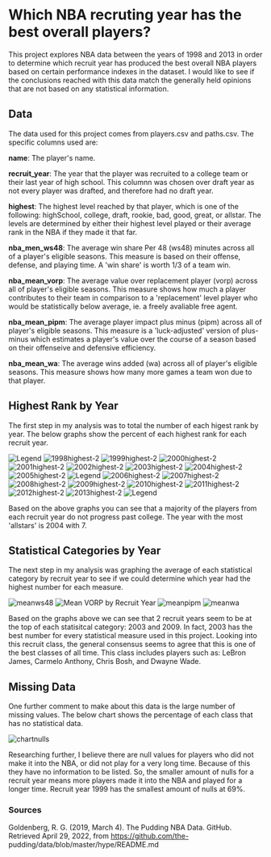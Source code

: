 # Which NBA recruting year has the best overall players?

This project explores NBA data between the years of 1998 and 2013 in order to determine which recruit year has produced the best overall NBA players based on certain performance indexes in the dataset. I would like to see if the conclusions reached with this data match the generally held opinions that are not based on any statistical information. 

## Data

The data used for this project comes from players.csv and paths.csv. The specific columns used are:

**name**: The player's name.

**recruit_year**: The year that the player was recruited to a college team or their last year of high school. This columnn was chosen over draft year as not every player was drafted, and therefore had no draft year. 

**highest**: The highest level reached by that player, which is one of the following: highSchool, college, draft, rookie, bad, good, great, or allstar. The levels are determined by either their highest level played or their average rank in the NBA if they made it that far. 

**nba_men_ws48**: The average win share Per 48 (ws48) minutes across all of a player's eligible seasons. This measure is based on their offense, defense, and playing time. A 'win share' is worth 1/3 of a team win.

**nba_mean_vorp**: The average value over replacement player (vorp) across all of player's eligible seasons. This measure shows how much a player contributes to their team in comparison to a 'replacement' level player who would be statistically below average, ie. a freely avaliable free agent. 

**nba_mean_pipm**: The average player impact plus minus (pipm) across all of player's eligible seasons. This measure is a 'luck-adjusted' version of plus-minus which estimates a player's value over the course of a season based on their offenseive and defensive efficiency. 

**nba_mean_wa**: The average wins added (wa) across all of player's eligible seasons. This measure shows how many more games a team won due to that player. 

## Highest Rank by Year

The first step in my analysis was to total the number of each higest rank by year. The below graphs show the percent of each highest rank for each recruit year.

![Legend](https://user-images.githubusercontent.com/74326062/165979947-917d0173-aa7a-478a-9373-a2c571dc44d3.png)
![1998highest-2](https://user-images.githubusercontent.com/74326062/165977385-c65ae919-e044-4119-a0e9-af5f09a501a2.png)
![1999highest-2](https://user-images.githubusercontent.com/74326062/165977408-db1133bc-f071-43a7-9168-3d1de197a705.png)
![2000highest-2](https://user-images.githubusercontent.com/74326062/165977424-c65be93e-048c-4d88-9bf3-9957e5ed1aea.png)
![2001highest-2](https://user-images.githubusercontent.com/74326062/165976978-d0ec51e7-8fe5-491f-872a-ebd70cafc3a9.png) 
![2002highest-2](https://user-images.githubusercontent.com/74326062/165975193-73c34f8c-0692-4396-935c-466a97fd72f4.png)
![2003highest-2](https://user-images.githubusercontent.com/74326062/165977463-36606994-2b24-47e6-88bc-918f03c0914f.png)
![2004highest-2](https://user-images.githubusercontent.com/74326062/165977476-67adfeed-9800-4a0d-a97e-e7318e9a1e01.png)
![2005highest-2](https://user-images.githubusercontent.com/74326062/165977485-86f6de2f-9001-47a8-b2ff-26d06a0d8dda.png)
![Legend](https://user-images.githubusercontent.com/74326062/165979947-917d0173-aa7a-478a-9373-a2c571dc44d3.png)
![2006highest-2](https://user-images.githubusercontent.com/74326062/165977506-58baea74-05eb-4069-b082-108c0415fdaa.png)
![2007highest-2](https://user-images.githubusercontent.com/74326062/165977515-df5f84d0-ba57-49eb-9f3f-c3132a2bb6ec.png)
![2008highest-2](https://user-images.githubusercontent.com/74326062/165977526-532d8b60-69cc-4f1e-a57d-1ea796e79c56.png)
![2009highest-2](https://user-images.githubusercontent.com/74326062/165977542-c4b2c4a8-3bf4-4aec-9a51-1a5bacadf498.png)
![2010highest-2](https://user-images.githubusercontent.com/74326062/165977551-3c65852f-84d7-4156-8623-131f1141c793.png)
![2011highest-2](https://user-images.githubusercontent.com/74326062/165977558-fc6cb50e-67af-45e1-8c01-48456f716473.png)
![2012highest-2](https://user-images.githubusercontent.com/74326062/165977570-c702f896-3280-4bcf-aee8-87c5e80f06da.png)
![2013highest-2](https://user-images.githubusercontent.com/74326062/165977574-740cfec6-8545-4d57-beb6-0a070b1b185d.png)
![Legend](https://user-images.githubusercontent.com/74326062/165979947-917d0173-aa7a-478a-9373-a2c571dc44d3.png)

Based on the above graphs you can see that a majority of the players from each recruit year do not progress past college. The year with the most 'allstars' is 2004 with 7.

## Statistical Categories by Year

The next step in my analysis was graphing the average of each statistical category by recruit year to see if we could determine which year had the highest number for each measure.

![meanws48](https://user-images.githubusercontent.com/74326062/165988970-67e01db3-355f-46eb-8eb2-abe31b6eef9c.png)
![Mean VORP by Recruit Year](https://user-images.githubusercontent.com/74326062/166814821-88d76c2d-f5f4-416f-aa91-31ee10f2c907.png)
![meanpipm](https://user-images.githubusercontent.com/74326062/165989161-9715a69e-70f8-4912-9780-340115d98941.png)
![meanwa](https://user-images.githubusercontent.com/74326062/165989179-48571525-22e8-46ec-aa0e-f672aace4d83.png)

Based on the graphs above we can see that 2 recruit years seem to be at the top of each statisitcal category: 2003 and 2009. In fact, 2003 has the best number for every statistical measure used in this project. Looking into this recruit class, the general consensus seems to agree that this is one of the best classes of all time. This class includes players such as: LeBron James, Carmelo Anthony, Chris Bosh, and Dwayne Wade.

## Missing Data

One further comment to make about this data is the large number of missing values. The below chart shows the percentage of each class that has no statistical data.

![chartnulls](https://user-images.githubusercontent.com/74326062/165990518-6a87acf1-5048-4262-9c55-2e2d617a6944.png)

Researching further, I believe there are null values for players who did not make it into the NBA, or did not play for a very long time. Because of this they have no information to be listed. So, the smaller amount of nulls for a recruit year means more players made it into the NBA and played for a longer time. Recruit year 1999 has the smallest amount of nulls at 69%. 

### Sources

Goldenberg, R. G. (2019, March 4). The Pudding NBA Data. GitHub. Retrieved April 29, 2022, from https://github.com/the-                                                      pudding/data/blob/master/hype/README.md 
